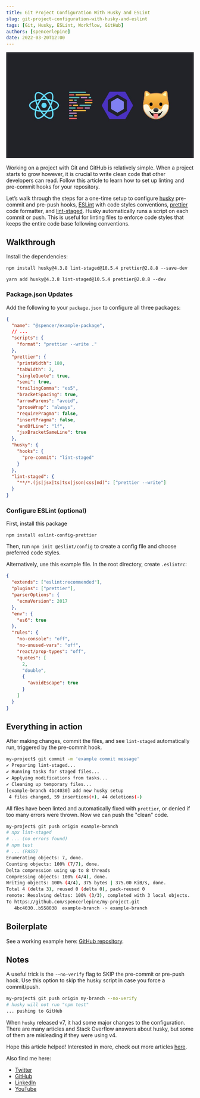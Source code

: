 ```yaml
---
title: Git Project Configuration With Husky and ESLint
slug: git-project-configuration-with-husky-and-eslint
tags: [Git, Husky, ESLint, Workflow, GitHub]
authors: [spencerlepine]
date: 2022-03-20T12:00
---
```


![Blog Post Thumbnail](./thumbnail.jpg)

Working on a project with Git and GitHub is relatively simple. When a project starts to grow however, it is crucial to write clean code that other developers can read. Follow this
article to learn how to set up linting and pre-commit hooks for your repository.

Let’s walk through the steps for a one-time setup to configure [husky](https://github.com/typicode/husky) pre-commit and pre-push hooks, [ESLint](https://eslint.org/) with code
styles conventions, [prettier](https://prettier.io/) code formatter, and [lint-staged](https://github.com/okonet/lint-staged). Husky automatically runs a script on each commit or
push. This is useful for linting files to enforce code styles that keeps the entire code base following conventions.

## Walkthrough

Install the dependencies:

```
npm install husky@4.3.8 lint-staged@10.5.4 prettier@2.8.8 --save-dev
```

```
yarn add husky@4.3.8 lint-staged@10.5.4 prettier@2.8.8 --dev
```

### Package.json Updates

Add the following to your `package.json` to configure all three packages:

```json
{
  "name": "@spencer/example-package",
  // ...
  "scripts": {
    "format": "prettier --write ."
  },
  "prettier": {
    "printWidth": 180,
    "tabWidth": 2,
    "singleQuote": true,
    "semi": true,
    "trailingComma": "es5",
    "bracketSpacing": true,
    "arrowParens": "avoid",
    "proseWrap": "always",
    "requirePragma": false,
    "insertPragma": false,
    "endOfLine": "lf",
    "jsxBracketSameLine": true
  },
  "husky": {
    "hooks": {
      "pre-commit": "lint-staged"
    }
  },
  "lint-staged": {
    "**/*.(js|jsx|ts|tsx|json|css|md)": ["prettier --write"]
  }
}
```

### Configure ESLint (optional)

First, install this package

```
npm install eslint-config-prettier
```

Then, run `npm init @eslint/config` to create a config file and choose preferred code styles.

Alternatively, use this example file. In the root directory, create `.eslintrc`:

```json
{
  "extends": ["eslint:recommended"],
  "plugins": ["prettier"],
  "parserOptions": {
    "ecmaVersion": 2017
  },
  "env": {
    "es6": true
  },
  "rules": {
    "no-console": "off",
    "no-unused-vars": "off",
    "react/prop-types": "off",
    "quotes": [
      2,
      "double",
      {
        "avoidEscape": true
      }
    ]
  }
}
```

## Everything in action

After making changes, commit the files, and see `lint-staged` automatically run, triggered by the pre-commit hook.

```sh
my-project$ git commit -m 'example commit message'
✔ Preparing lint-staged...
✔ Running tasks for staged files...
✔ Applying modifications from tasks...
✔ Cleaning up temporary files...
[example-branch 4bc4030] add new husky setup
 4 files changed, 59 insertions(+), 44 deletions(-)
```

All files have been linted and automatically fixed with `prettier`, or denied if too many errors were thrown. Now we can push the "clean" code.

```sh
my-project$ git push origin example-branch
# npx lint-staged
# ... (no errors found)
# npm test
# ... (PASS)
Enumerating objects: 7, done.
Counting objects: 100% (7/7), done.
Delta compression using up to 8 threads
Compressing objects: 100% (4/4), done.
Writing objects: 100% (4/4), 375 bytes | 375.00 KiB/s, done.
Total 4 (delta 3), reused 0 (delta 0), pack-reused 0
remote: Resolving deltas: 100% (3/3), completed with 3 local objects.
To https://github.com/spencerlepine/my-project.git
   4bc4030..b558038  example-branch -> example-branch
```

## Boilerplate

See a working example here: [GitHub repository](https://github.com/spencerlepine/husky-boilerplate).

## Notes

A useful trick is the `-–no-verify` flag to SKIP the pre-commit or pre-push hook. Use this option to skip the husky script in case you force a commit/push.

```sh
my-project$ git push origin my-branch --no-verify
# husky will not run "npm test"
... pushing to GitHub
```

When `husky` released v7, it had some major changes to the configuration. There are many articles and Stack Overflow answers about husky, but some of them are misleading if they
were using v4.

Hope this article helped! Interested in more, check out more articles [here](https://spencerlepine.github.io/blog).

Also find me here:

- [Twitter](https://twitter.com/SpencerLepine)
- [GitHub](https://github.com/spencerlepine)
- [LinkedIn](https://www.linkedin.com/in/spencerlepine/)
- [YouTube](https://www.youtube.com/channel/UCBL6vAHJZqUlyJp-rcFU55Q)
